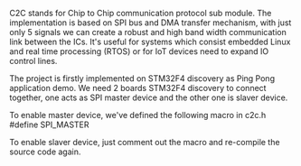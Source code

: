 
C2C stands for Chip to Chip communication protocol sub module. 
The implementation is based on SPI bus and DMA transfer mechanism, 
with just only 5 signals we can create a robust and high band width 
communication link between the ICs. It's useful for systems which 
consist embedded Linux and real time processing (RTOS) or for IoT 
devices need to expand IO control lines.

The project is firstly implemented on STM32F4 discovery as Ping Pong
application demo. We need 2 boards STM32F4 discovery to connect together,
one acts as SPI master device and the other one is slaver device.

To enable master device, we've defined the following macro in c2c.h
#define SPI_MASTER

To enable slaver device, just comment out the macro and re-compile the
source code again.
 